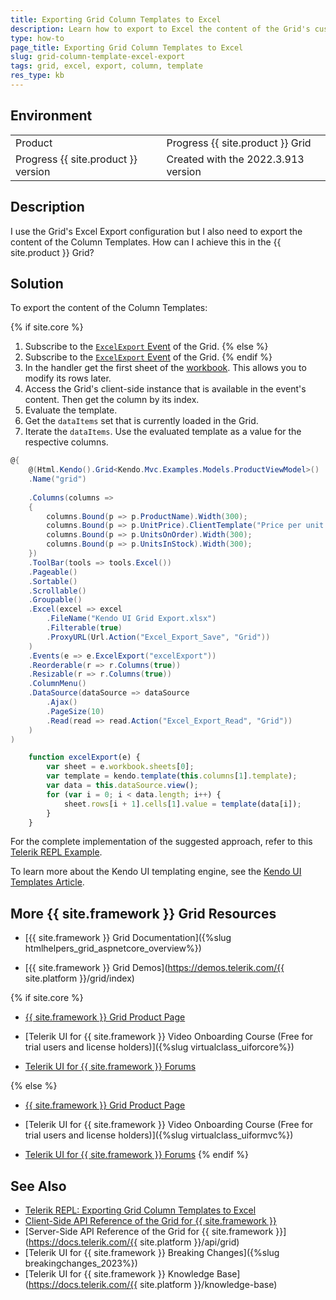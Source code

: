 ```yaml
---
title: Exporting Grid Column Templates to Excel
description: Learn how to export to Excel the content of the Grid's custom ColumnTemplates when using {{ site.product }}.
type: how-to
page_title: Exporting Grid Column Templates to Excel
slug: grid-column-template-excel-export 
tags: grid, excel, export, column, template
res_type: kb
---
```


## Environment
<table>
 <tr>
  <td>Product</td>
  <td>Progress {{ site.product }} Grid</td>
 </tr>
 <tr>
  <td>Progress {{ site.product }} version</td>
  <td>Created with the 2022.3.913 version</td>
 </tr>
</table>


## Description

I use the Grid's Excel Export configuration but I also need to export the content of the Column Templates. How can I achieve this in the {{ site.product }} Grid?

## Solution

To export the content of the Column Templates:

{% if site.core %}
1. Subscribe to the [`ExcelExport` Event](https://docs.telerik.com/aspnet-core/api/kendo.mvc.ui.fluent/grideventbuilder#excelexportsystemstring) of the Grid.
{% else %}
1. Subscribe to the [`ExcelExport` Event](https://docs.telerik.com/aspnet-mvc/api/kendo.mvc.ui.fluent/grideventbuilder#excelexportsystemstring)  of the Grid.
{% endif %}
1. In the handler get the first sheet of the [workbook](https://docs.telerik.com/kendo-ui/api/javascript/ooxml/workbook#configuration). This allows you to modify its rows later.
1. Access the Grid's client-side instance that is available in the event's content. Then get the column by its index.
1. Evaluate the template.
1. Get the `dataItems` set that is currently loaded in the Grid.
1. Iterate the `dataItems`. Use the evaluated template as a value for the respective columns.

```C#
@{
    @(Html.Kendo().Grid<Kendo.Mvc.Examples.Models.ProductViewModel>()
	.Name("grid")
	
	.Columns(columns =>
	{
		columns.Bound(p => p.ProductName).Width(300);
		columns.Bound(p => p.UnitPrice).ClientTemplate("Price per unit: #: kendo.format('{0:c}', UnitPrice) #").Width(300);
		columns.Bound(p => p.UnitsOnOrder).Width(300);
		columns.Bound(p => p.UnitsInStock).Width(300);
	})
	.ToolBar(tools => tools.Excel())
	.Pageable()
	.Sortable()
	.Scrollable()
	.Groupable()
	.Excel(excel => excel
		.FileName("Kendo UI Grid Export.xlsx")
		.Filterable(true)
		.ProxyURL(Url.Action("Excel_Export_Save", "Grid"))
	)
	.Events(e => e.ExcelExport("excelExport"))
	.Reorderable(r => r.Columns(true))
	.Resizable(r => r.Columns(true))
	.ColumnMenu()
	.DataSource(dataSource => dataSource
		.Ajax()
		.PageSize(10)
		.Read(read => read.Action("Excel_Export_Read", "Grid"))
	)
)
```
```JavaScript
    function excelExport(e) {
        var sheet = e.workbook.sheets[0];
        var template = kendo.template(this.columns[1].template);
        var data = this.dataSource.view();
        for (var i = 0; i < data.length; i++) {
            sheet.rows[i + 1].cells[1].value = template(data[i]);
        }
    } 
```

For the complete implementation of the suggested approach, refer to this [Telerik REPL Example](https://netcorerepl.telerik.com/GGajGWPJ51YAIs9257).

To learn more about the Kendo UI templating engine, see the [Kendo UI Templates Article](https://docs.telerik.com/kendo-ui/framework/templates/overview).

## More {{ site.framework }} Grid Resources

* [{{ site.framework }} Grid Documentation]({%slug htmlhelpers_grid_aspnetcore_overview%})

* [{{ site.framework }} Grid Demos](https://demos.telerik.com/{{ site.platform }}/grid/index)

{% if site.core %}
* [{{ site.framework }} Grid Product Page](https://www.telerik.com/aspnet-core-ui/grid)

* [Telerik UI for {{ site.framework }} Video Onboarding Course (Free for trial users and license holders)]({%slug virtualclass_uiforcore%})

* [Telerik UI for {{ site.framework }} Forums](https://www.telerik.com/forums/aspnet-core-ui)

{% else %}
* [{{ site.framework }} Grid Product Page](https://www.telerik.com/aspnet-mvc/grid)

* [Telerik UI for {{ site.framework }} Video Onboarding Course (Free for trial users and license holders)]({%slug virtualclass_uiformvc%})

* [Telerik UI for {{ site.framework }} Forums](https://www.telerik.com/forums/aspnet-mvc)
{% endif %}

## See Also

* [Telerik REPL: Exporting Grid Column Templates to Excel](https://netcorerepl.telerik.com/GGajGWPJ51YAIs9257)
* [Client-Side API Reference of the Grid for {{ site.framework }}](https://docs.telerik.com/kendo-ui/api/javascript/ui/grid)
* [Server-Side API Reference of the Grid for {{ site.framework }}](https://docs.telerik.com/{{ site.platform }}/api/grid)
* [Telerik UI for {{ site.framework }} Breaking Changes]({%slug breakingchanges_2023%})
* [Telerik UI for {{ site.framework }} Knowledge Base](https://docs.telerik.com/{{ site.platform }}/knowledge-base)
